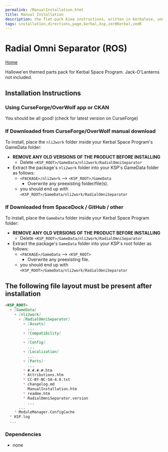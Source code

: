 ```yaml
---
permalink: /ManualInstallation.html
title: Manual Installation
description: the flat-pack Kiea instructions, written in Kerbalese, unusally present
tags: installation,directions,page,kerbal,ksp,zer0Kerbal,zedK
---
```


<!-- ManualInstallation.md v1.1.8.1
Radial Omni Separator (ROS)
created: 01 Oct 2019
updated: 29 Jul 2022 -->

<!-- based upon work by Lisias -->

# Radial Omni Separator (ROS)

[Home](./index.md)

Hallowe'en themed parts pack for Kerbal Space Program. Jack-O'Lanterns not included.

## Installation Instructions

### Using CurseForge/OverWolf app or CKAN

You should be all good! (check for latest version on CurseForge)

### If Downloaded from CurseForge/OverWolf manual download

To install, place the `nli2work` folder inside your Kerbal Space Program's GameData folder:

* **REMOVE ANY OLD VERSIONS OF THE PRODUCT BEFORE INSTALLING**
  * Delete `<KSP_ROOT>/GameData/nli2work/RadialOmniSeparator`
* Extract the package's `nli2work` folder into your KSP's GameData folder as follows:
  * `<PACKAGE>/nli2work` --> `<KSP_ROOT>/GameData`
    * Overwrite any preexisting folder/file(s).
  * you should end up with `<KSP_ROOT>/GameData/nli2work/RadialOmniSeparator`

### If Downloaded from SpaceDock / GitHub / other

To install, place the `GameData` folder inside your Kerbal Space Program folder:

* **REMOVE ANY OLD VERSIONS OF THE PRODUCT BEFORE INSTALLING**
  * Delete `<KSP_ROOT>/GameData/nli2work/RadialOmniSeparator`
* Extract the package's `GameData` folder into your KSP's root folder as follows:
  * `<PACKAGE>/GameData` --> `<KSP_ROOT>`
    * Overwrite any preexisting file.
  * you should end up with `<KSP_ROOT>/GameData/nli2work/RadialOmniSeparator`

## The following file layout must be present after installation

```markdown
<KSP_ROOT>
  + [GameData]
    + [nli2work]
      + [RadialOmniSeparator]
        + [Assets]
          ...
        + [Compatibility]
          ...
        + [Config]
          ...
        + [Localization]
          ...
        + [Parts]
          ...
        * #.#.#.#.htm
        * Attributions.htm
        * CC-BY-NC-SA-4.0.txt
        * changelog.md
          ManualInstallation.htm
        * readme.htm
        * RadialOmniSeparator.version
          ...
      ...
    * ModuleManager.ConfigCache
  * KSP.log
  ...
```

### Dependencies

* none

